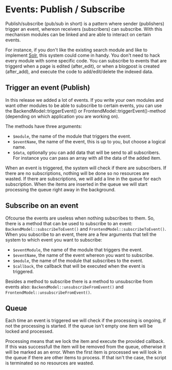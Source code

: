 # Events: Publish / Subscribe

Publish/subscribe (pub/sub in short) is a pattern where sender (publishers) trigger an event, whereon receivers (subscribers) can subscribe. With this mechanism modules can be linked and are able to interact on certain events.

For instance, if you don't like the existing search module and like to implement [Solr](http://lucene.apache.org/solr/), this system could come in handy. You don't need to hack every module with some specific code. You can subscribe to events that are triggerd when a page is edited (after_edit), or when a blogpost is created (after_add), and execute the code to add/edit/delete the indexed data.

## Trigger an event (Publish)

In this release we added a lot of events. If you write your own modules and want other modules to be able to subscribe to certain events, you can use the BackendModel::triggerEvent() or FrontendModel::triggerEvent()-method (depending on which application you are working on).

The methods have three arguments:

* `$module`, the name of the module that triggers the event.
* `$eventName`, the name of the event, this is up to you, but choose a logical name.
* `$data`, optionally you can add data that will be send to all subscribers. For instance you can pass an array with all the data of the added item.

When an event is triggered, the system will check if there are subscribers. If there are no subscriptions, nothing will be done so no resources are wasted. If there are subscriptions, we will add a line in the queue for each subscription. When the items are inserted in the queue we will start processing the queue right away in the background.

## Subscribe on an event

Ofcourse the events are useless when nothing subscribes to them. So, there is a method that can be used to subscribe to an event: `BackendModel::subscribeToEvent()` and `FrontendModel::subscribeToEvent()`.
When you subscribe to an event, there are a few arguments that tell the system to which event you want to subscribe:

* `$eventModule`, the name of the module that triggers the event.
* `$eventName`, the name of the event whereon you want to subscribe.
* `$module`, the name of the module that subscribes to the event.
* `$callback`, the callback that will be executed when the event is triggered.

Besides a method to subscribe there is a method to unsubscribe from events also: `BackendModel::unsubscribeFromEvent()` and `FrontendModel::unsubscribeFromEvent()`.

## Queue

Each time an event is triggered we will check if the processing is ongoing, if not the processing is started. If the queue isn't empty one item will be locked and processed.

Processing means that we lock the item and execute the provided callback. If this was successfull the item will be removed from the queue, otherwise it will be marked as an error. When the first item is processed we will look in the queue if there are other items to process. If that isn't the case, the script is terminated so no resources are wasted.